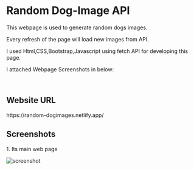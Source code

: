 <h1>Random Dog-Image API</h1>
<p>This webpage is used to generate random dogs images.</p>
<p>Every refresh of the page will load new images from API.</p>
<p>I used Html,CSS,Bootstrap,Javascript using fetch API for developing this page.</p>
<p>I attached Webpage Screenshots in below:</p>  <br>

<h2>Website URL</h2>
https://random-dogimages.netlify.app/

<h2>Screenshots</h2>
<p>1. Its main web page</p>
<img src=".images/screenshot.png" alt="screenshot"><br>

